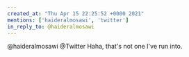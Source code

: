 ```yaml
---
created_at: "Thu Apr 15 22:25:52 +0000 2021"
mentions: ['haideralmosawi', 'twitter']
in_reply_to: @haideralmosawi
---
```


@haideralmosawi @Twitter Haha, that's not one I've run into.